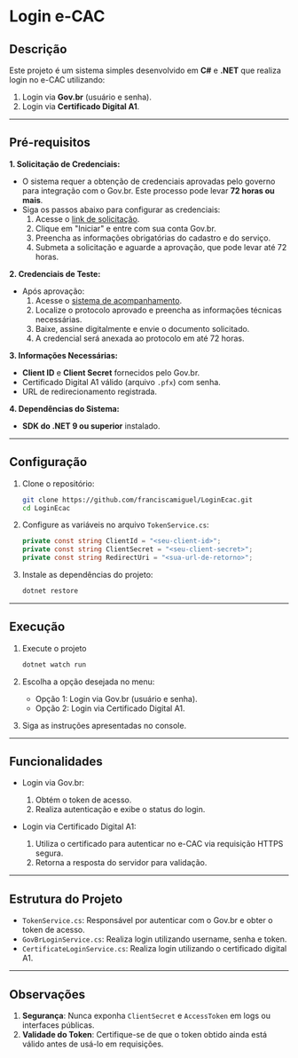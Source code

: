 # Login e-CAC

## Descrição

Este projeto é um sistema simples desenvolvido em **C#** e **.NET** que realiza login no e-CAC utilizando:
1. Login via **Gov.br** (usuário e senha).
2. Login via **Certificado Digital A1**.

---

## Pré-requisitos

**1. Solicitação de Credenciais:**

- O sistema requer a obtenção de credenciais aprovadas pelo governo para integração com o Gov.br. Este processo pode levar **72 horas ou mais**.
- Siga os passos abaixo para configurar as credenciais:
   1. Acesse o [link de solicitação](https://acesso.gov.br/roteiro-tecnico/solicitacaocredencial.html).
   2. Clique em "Iniciar" e entre com sua conta Gov.br.
   3. Preencha as informações obrigatórias do cadastro e do serviço.
   4. Submeta a solicitação e aguarde a aprovação, que pode levar até 72 horas.

**2. Credenciais de Teste:**
- Após aprovação:
   1. Acesse o [sistema de acompanhamento](https://acesso.gov.br/roteiro-tecnico/solicitacaocredencial.html).
   2. Localize o protocolo aprovado e preencha as informações técnicas necessárias.
   3. Baixe, assine digitalmente e envie o documento solicitado.
   4. A credencial será anexada ao protocolo em até 72 horas.

**3. Informações Necessárias:**
- **Client ID** e **Client Secret** fornecidos pelo Gov.br.
- Certificado Digital A1 válido (arquivo `.pfx`) com senha.
- URL de redirecionamento registrada.

**4. Dependências do Sistema:**
- **SDK do .NET 9 ou superior** instalado.

---

## Configuração

1. Clone o repositório:
   ```bash
   git clone https://github.com/franciscamiguel/LoginEcac.git
   cd LoginEcac
   
2. Configure as variáveis no arquivo `TokenService.cs`:
   ```csharp
   private const string ClientId = "<seu-client-id>";
   private const string ClientSecret = "<seu-client-secret>";
   private const string RedirectUri = "<sua-url-de-retorno>";
   ```
3. Instale as dependências do projeto:
   ```bash
   dotnet restore

---

## Execução

1. Execute o projeto
   ```bash
   dotnet watch run

2. Escolha a opção desejada no menu:
   - Opção 1: Login via Gov.br (usuário e senha).
   - Opção 2: Login via Certificado Digital A1.

3. Siga as instruções apresentadas no console.

---

## Funcionalidades
- Login via Gov.br:
  1. Obtém o token de acesso.
  2. Realiza autenticação e exibe o status do login.

- Login via Certificado Digital A1:
  1. Utiliza o certificado para autenticar no e-CAC via requisição HTTPS segura.
  2. Retorna a resposta do servidor para validação.

---

## Estrutura do Projeto

- `TokenService.cs`: Responsável por autenticar com o Gov.br e obter o token de acesso.
- `GovBrLoginService.cs`: Realiza login utilizando username, senha e token.
- `CertificateLoginService.cs`: Realiza login utilizando o certificado digital A1.

---

## Observações

1. **Segurança**: Nunca exponha `ClientSecret` e `AccessToken` em logs ou interfaces públicas.
2. **Validade do Token**: Certifique-se de que o token obtido ainda está válido antes de usá-lo em requisições.

